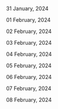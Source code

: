 31 January, 2024

01 February, 2024

02 February, 2024

03 February, 2024

04 February, 2024

05 February, 2024

06 February, 2024

07 February, 2024

08 February, 2024